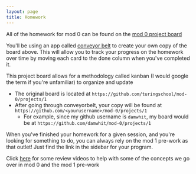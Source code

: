 ```yaml
---
layout: page
title: Homework
---
```


All of the homework for mod 0 can be found on the [mod 0 project board](https://github.com/turingschool/mod-0/projects/1)


You'll be using an app called [conveyor belt](http://conveyorbelt.herokuapp.com/projects/vyVI9T5ajeyC/clones/new) to create your own copy of the board above. This will allow you to track your progress on the homework over time by moving each card to the done column when you've completed it.

This project board allows for a methodology called kanban (I would google the term if you're unfamiliar) to organize and update

* The original board is located at `https://github.com/turingschool/mod-0/projects/1`
* After going through conveyorbelt, your copy will be found at `https://github.com/<yourusername>/mod-0/projects/1`
  * For example, since my github username is `damwhit`, my board would be at `https://github.com/damwhit/mod-0/projects/1`

When you've finished your homework for a given session, and you're looking for something to do, you can always rely on the mod 1 pre-work as that outlet! Just find the link in the sidebar for your program.

Click [here](https://www.youtube.com/playlist?list=PL1Y67f0xPzdMFq2S1bK7E7veT_BbK-zjt) for some review videos to help with some of the concepts we go over in mod 0 and the mod 1 pre-work
